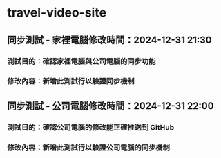 # travel-video-site

## 同步測試 - 家裡電腦修改時間：2024-12-31 21:30
### 測試目的：確認家裡電腦與公司電腦的同步功能
### 修改內容：新增此測試行以驗證同步機制

## 同步測試 - 公司電腦修改時間：2024-12-31 22:00
### 測試目的：確認公司電腦的修改能正確推送到 GitHub
### 修改內容：新增此測試行以驗證公司電腦的同步機制

